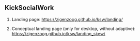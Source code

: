 ## KickSocialWork

1. Landing page:
    https://zigenzoog.github.io/ksw/landing/

2. Conceptual landing page (only for desktop, without adaptive):
    https://zigenzoog.github.io/ksw/landing_skew/